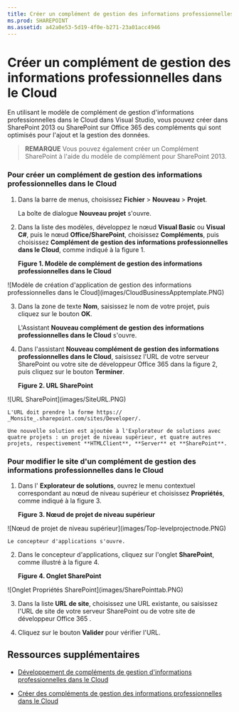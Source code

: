 ```yaml
---
title: Créer un complément de gestion des informations professionnelles dans le Cloud
ms.prod: SHAREPOINT
ms.assetid: a42a0e53-5d19-4f0e-b271-23a01acc4946
---
```



# Créer un complément de gestion des informations professionnelles dans le Cloud
En utilisant le modèle de complément de gestion d'informations professionnelles dans le Cloud dans Visual Studio, vous pouvez créer dans SharePoint 2013 ou SharePoint sur Office 365 des compléments qui sont optimisés pour l'ajout et la gestion des données.
> **REMARQUE**
> Vous pouvez également créer un Complément SharePoint à l'aide du modèle de complément pour SharePoint 2013. 





### Pour créer un complément de gestion des informations professionnelles dans le Cloud


1. Dans la barre de menus, choisissez **Fichier** > **Nouveau** > **Projet**.

    La boîte de dialogue **Nouveau projet** s'ouvre.


2. Dans la liste des modèles, développez le nœud **Visual Basic** ou **Visual C#**, puis le nœud **Office/SharePoint**, choisissez **Compléments**, puis choisissez **Complément de gestion des informations professionnelles dans le Cloud**, comme indiqué à la figure 1.

   **Figure 1. Modèle de complément de gestion des informations professionnelles dans le Cloud**



!\[Modèle de création d'application de gestion des informations professionnelles dans le Cloud](images/CloudBusinessApptemplate.PNG)





3. Dans la zone de texte **Nom**, saisissez le nom de votre projet, puis cliquez sur le bouton **OK**.

    L'Assistant **Nouveau complément de gestion des informations professionnelles dans le Cloud** s'ouvre.


4. Dans l'assistant **Nouveau complément de gestion des informations professionnelles dans le Cloud**, saisissez l'URL de votre serveur SharePoint ou votre site de développeur Office 365 dans la figure 2, puis cliquez sur le bouton **Terminer**.

   **Figure 2. URL SharePoint**



!\[URL SharePoint](images/SiteURL.PNG)


    L'URL doit prendre la forme https://  _Monsite_.sharepoint.com/sites/Developer/.

    Une nouvelle solution est ajoutée à l'Explorateur de solutions avec quatre projets : un projet de niveau supérieur, et quatre autres projets, respectivement **HTMLClient**, **Server** et **SharePoint**.



### Pour modifier le site d'un complément de gestion des informations professionnelles dans le Cloud


1. Dans l' **Explorateur de solutions**, ouvrez le menu contextuel correspondant au nœud de niveau supérieur et choisissez **Propriétés**, comme indiqué à la figure 3.

   **Figure 3. Nœud de projet de niveau supérieur**



!\[Nœud de projet de niveau supérieur](images/Top-levelprojectnode.PNG)


    Le concepteur d'applications s'ouvre.


2. Dans le concepteur d'applications, cliquez sur l'onglet **SharePoint**, comme illustré à la figure 4.

   **Figure 4. Onglet SharePoint**



!\[Onglet Propriétés SharePoint](images/SharePointtab.PNG)





3. Dans la liste **URL de site**, choisissez une URL existante, ou saisissez l'URL de site de votre serveur SharePoint ou de votre site de développeur Office 365 .


4. Cliquez sur le bouton **Valider** pour vérifier l'URL.



## Ressources supplémentaires
<a name="bk_addresources"> </a>


-  [Développement de compléments de gestion d'informations professionnelles dans le Cloud](develop-cloud-business-add-ins.md)


-  [Créer des compléments de gestion des informations professionnelles dans le Cloud](create-cloud-business-add-ins.md)




